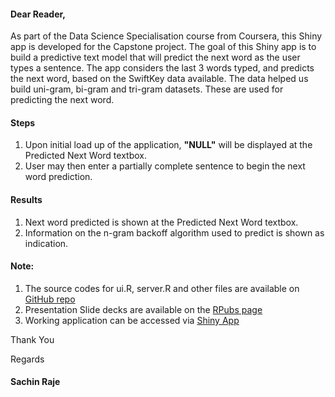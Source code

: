 
#### Dear Reader,
As part of the Data Science Specialisation course from Coursera, this Shiny app is developed for the Capstone project. The goal of this Shiny app is to build a predictive text model that will predict the next word as the user types a sentence. The app considers the last 3 words typed, and predicts the next word, based on the SwiftKey data available. The data helped us build uni-gram, bi-gram and tri-gram datasets. These are used for predicting the next word.

#### Steps
1. Upon initial load up of the application, **"NULL"** will be displayed at the Predicted Next Word textbox.
2. User may then enter a partially complete sentence to begin the next word prediction.

#### Results
1. Next word predicted is shown at the Predicted Next Word textbox.
2. Information on the n-gram backoff algorithm used to predict is shown as indication.

#### Note:
1. The source codes for ui.R, server.R and other files are available on [GitHub repo](https://github.com/sachinvraje/capstone)
2. Presentation Slide decks are available on the [RPubs page](http://rpubs.com/sachinvraje/capstone)
3. Working application can be accessed via [Shiny App](https://sachinvraje.shinyapps.io/capstone/)

Thank You

Regards

#### Sachin Raje
